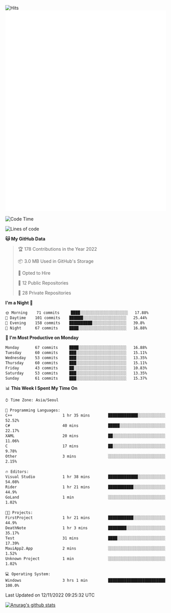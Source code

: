 ![Hits](https://hits.seeyoufarm.com/api/count/incr/badge.svg?url=https%3A%2F%2Fgithub.com%2Fkokose1234&count_bg=%2379C83D&title_bg=%23555555&icon=apple.svg&icon_color=%23E7E7E7&title=hits&edge_flat=false)
<br/>
![Metrics](https://github.com/kokose1234/kokose1234/blob/main/github-metrics.svg)

<!--START_SECTION:waka-->
![Code Time](http://img.shields.io/badge/Code%20Time-712%20hrs%2055%20mins-blue)

![Lines of code](https://img.shields.io/badge/From%20Hello%20World%20I%27ve%20Written-911%20Thousand%20lines%20of%20code-blue)

**🐱 My GitHub Data** 

> 🏆 178 Contributions in the Year 2022
 > 
> 📦 3.0 MB Used in GitHub's Storage 
 > 
> 💼 Opted to Hire
 > 
> 📜 12 Public Repositories 
 > 
> 🔑 28 Private Repositories  
 > 
**I'm a Night 🦉** 

```text
🌞 Morning    71 commits     ████░░░░░░░░░░░░░░░░░░░░░   17.88% 
🌆 Daytime    101 commits    ██████░░░░░░░░░░░░░░░░░░░   25.44% 
🌃 Evening    158 commits    ██████████░░░░░░░░░░░░░░░   39.8% 
🌙 Night      67 commits     ████░░░░░░░░░░░░░░░░░░░░░   16.88%

```
📅 **I'm Most Productive on Monday** 

```text
Monday       67 commits     ████░░░░░░░░░░░░░░░░░░░░░   16.88% 
Tuesday      60 commits     ███░░░░░░░░░░░░░░░░░░░░░░   15.11% 
Wednesday    53 commits     ███░░░░░░░░░░░░░░░░░░░░░░   13.35% 
Thursday     60 commits     ███░░░░░░░░░░░░░░░░░░░░░░   15.11% 
Friday       43 commits     ██░░░░░░░░░░░░░░░░░░░░░░░   10.83% 
Saturday     53 commits     ███░░░░░░░░░░░░░░░░░░░░░░   13.35% 
Sunday       61 commits     ███░░░░░░░░░░░░░░░░░░░░░░   15.37%

```


📊 **This Week I Spent My Time On** 

```text
⌚︎ Time Zone: Asia/Seoul

💬 Programming Languages: 
C++                      1 hr 35 mins        █████████████░░░░░░░░░░░░   52.52% 
C#                       40 mins             █████░░░░░░░░░░░░░░░░░░░░   22.17% 
XAML                     20 mins             ██░░░░░░░░░░░░░░░░░░░░░░░   11.06% 
C                        17 mins             ██░░░░░░░░░░░░░░░░░░░░░░░   9.78% 
Other                    3 mins              ░░░░░░░░░░░░░░░░░░░░░░░░░   2.15%

🔥 Editors: 
Visual Studio            1 hr 38 mins        █████████████░░░░░░░░░░░░   54.08% 
Rider                    1 hr 21 mins        ███████████░░░░░░░░░░░░░░   44.9% 
GoLand                   1 min               ░░░░░░░░░░░░░░░░░░░░░░░░░   1.02%

🐱‍💻 Projects: 
FirstProject             1 hr 21 mins        ███████████░░░░░░░░░░░░░░   44.9% 
DeathNote                1 hr 3 mins         ████████░░░░░░░░░░░░░░░░░   35.17% 
Test                     31 mins             ████░░░░░░░░░░░░░░░░░░░░░   17.39% 
MauiApp2.App             2 mins              ░░░░░░░░░░░░░░░░░░░░░░░░░   1.52% 
Unknown Project          1 min               ░░░░░░░░░░░░░░░░░░░░░░░░░   1.02%

💻 Operating System: 
Windows                  3 hrs 1 min         █████████████████████████   100.0%

```


 Last Updated on 12/11/2022 09:25:32 UTC
<!--END_SECTION:waka-->

[![Anurag's github stats](https://github-readme-stats.vercel.app/api?username=kokose1234&theme=dracula)](https://github.com/anuraghazra/github-readme-stats)



	
